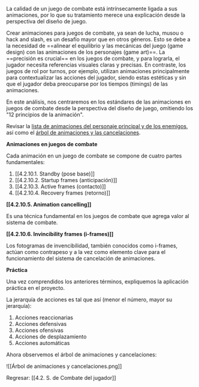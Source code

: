 
La calidad de un juego de combate está intrínsecamente ligada a sus animaciones, por lo que su tratamiento merece una explicación desde la perspectiva del diseño de juego.

Crear animaciones para juegos de combate, ya sean de lucha, musou o hack and slash, es un desafío mayor que en otros géneros. Esto se debe a la necesidad de ==alinear el equilibrio y las mecánicas del juego (game design) con las animaciones de los personajes (game art)==. La ==precisión es crucial== en los juegos de combate, y para lograrla, el jugador necesita referencias visuales claras y precisas. En contraste, los juegos de rol por turnos, por ejemplo, utilizan animaciones principalmente para contextualizar las acciones del jugador, siendo estas estéticas y sin que el jugador deba preocuparse por los tiempos (timings) de las animaciones.

En este análisis, nos centraremos en los estándares de las animaciones en juegos de combate desde la perspectiva del diseño de juego, omitiendo los "12 principios de la animación".

Revisar la [lista de animaciones del personaje principal y de los enemigos](https://docs.google.com/spreadsheets/d/1aVTK7AKb8GaXKqVap5hpua3fJ656U9M0mGVB9mrLMxI/edit?usp=sharing), así como el [árbol de animaciones y las cancelaciones](https://www.canva.com/design/DAGHq3UHBk4/nw4GQcVVaOigFO2vb4MJPw/edit?utm_content=DAGHq3UHBk4&utm_campaign=designshare&utm_medium=link2&utm_source=sharebutton).

**Animaciones en juegos de combate**

Cada animación en un juego de combate se compone de cuatro partes fundamentales:

1. [[4.2.10.1. Standby (pose base)]]
2. [[4.2.10.2. Startup frames (anticipación)]]
3. [[4.2.10.3. Active frames (contacto)]]
4. [[4.2.10.4. Recovery frames (retorno)]]

**[[4.2.10.5. Animation cancelling]]**

Es una técnica fundamental en los juegos de combate que agrega valor al sistema de combate.

**[[4.2.10.6. Invincibility frames (i-frames)]]**

Los fotogramas de invencibilidad, también conocidos como i-frames, actúan como contrapeso y a la vez como elemento clave para el funcionamiento del sistema de cancelación de animaciones.

**Práctica**

Una vez comprendidos los anteriores términos, expliquemos la aplicación práctica en el proyecto. 

La jerarquía de acciones es tal que así (menor el número, mayor su jerarquía):

1. Acciones reaccionarias
2. Acciones defensivas
3. Acciones ofensivas
4. Acciones de desplazamiento
5. Acciones automáticas

Ahora observemos el árbol de animaciones y cancelaciones:

![[Árbol de animaciones y cancelaciones.png]]


Regresar: [[4.2. S. de Combate del jugador]]